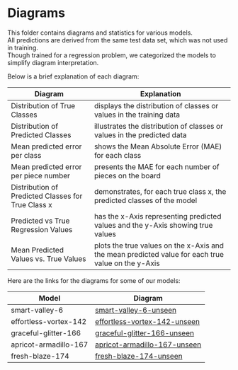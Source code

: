 # Diagrams

This folder contains diagrams and statistics for various models.  
All predictions are derived from the same test data set, which was not used in training.  
Though trained for a regression problem, we categorized the models to simplify diagram interpretation.

Below is a brief explanation of each diagram:

| Diagram                                            | Explanation                                                                                        |
|----------------------------------------------------|----------------------------------------------------------------------------------------------------|
| Distribution of True Classes                       | displays the distribution of classes or values in the training data                                |
| Distribution of Predicted Classes                  | illustrates the distribution of classes or values in the predicted data                            |
| Mean predicted error per class                     | shows the Mean Absolute Error (MAE) for each class                                                 |
| Mean predicted error per piece number              | presents the MAE for each number of pieces on the board                                            |
| Distribution of Predicted Classes for True Class x | demonstrates, for each true class x, the predicted classes of the model                            |
| Predicted vs True Regression Values                | has the x-Axis representing predicted values and the y-Axis showing true values                    | 
| Mean Predicted Values vs. True Values              | plots the true values on the x-Axis and the mean predicted value for each true value on the y-Axis |

  
  
Here are the links for the diagrams for some of our models:

| Model                 | Diagram                                                                                |
|-----------------------|----------------------------------------------------------------------------------------|
| smart-valley-6        | [smart-valley-6-unseen](smart-valley-6-unseen/smart-valley-6.png)                      |
| effortless-vortex-142 | [effortless-vortex-142-unseen](effortless-vortex-142-unseen/effortless-vortex-142.png) |
| graceful-glitter-166  | [graceful-glitter-166-unseen](graceful-glitter-166-unseen/graceful-glitter-166.png)    |
| apricot-armadillo-167 | [apricot-armadillo-167-unseen](apricot-armadillo-167-unseen/apricot-armadillo-167.png) |
| fresh-blaze-174       | [fresh-blaze-174-unseen](fresh-blaze-174-unseen/fresh-blaze-174.png)                   |

